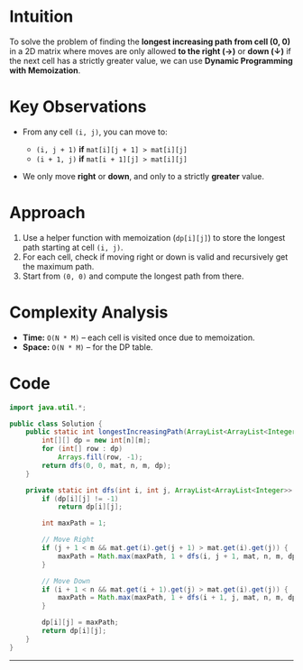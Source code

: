 # Intuition

To solve the problem of finding the **longest increasing path from cell (0, 0)** in a 2D matrix where moves are only allowed **to the right (→)** or **down (↓)** if the next cell has a strictly greater value, we can use **Dynamic Programming with Memoization**.

# Key Observations

* From any cell `(i, j)`, you can move to:
  * `(i, j + 1)` **if** `mat[i][j + 1] > mat[i][j]`
  * `(i + 1, j)` **if** `mat[i + 1][j] > mat[i][j]`
  
* We only move **right** or **down**, and only to a strictly **greater** value.

# Approach

1. Use a helper function with memoization (`dp[i][j]`) to store the longest path starting at cell `(i, j)`.
2. For each cell, check if moving right or down is valid and recursively get the maximum path.
3. Start from `(0, 0)` and compute the longest path from there.

# Complexity Analysis

* **Time:** `O(N * M)` – each cell is visited once due to memoization.
* **Space:** `O(N * M)` – for the DP table.

# Code

```java
import java.util.*;

public class Solution {
    public static int longestIncreasingPath(ArrayList<ArrayList<Integer>> mat, int n, int m) {
        int[][] dp = new int[n][m];
        for (int[] row : dp)
            Arrays.fill(row, -1);
        return dfs(0, 0, mat, n, m, dp);
    }

    private static int dfs(int i, int j, ArrayList<ArrayList<Integer>> mat, int n, int m, int[][] dp) {
        if (dp[i][j] != -1)
            return dp[i][j];

        int maxPath = 1;

        // Move Right
        if (j + 1 < m && mat.get(i).get(j + 1) > mat.get(i).get(j)) {
            maxPath = Math.max(maxPath, 1 + dfs(i, j + 1, mat, n, m, dp));
        }

        // Move Down
        if (i + 1 < n && mat.get(i + 1).get(j) > mat.get(i).get(j)) {
            maxPath = Math.max(maxPath, 1 + dfs(i + 1, j, mat, n, m, dp));
        }

        dp[i][j] = maxPath;
        return dp[i][j];
    }
}
```

---

